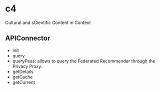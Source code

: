 # c4
Cultural and sCientific Content in Context

## APIConnector

* init
* query
* queryPeas: allows to query the Federated Recommender through the Privacy Proxy. 
* getDetails
* getCache
* getCurrent
